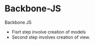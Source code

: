 # Backbone-JS
Backbone JS
- Fisrt step involve creation of models
- Second step involves creation of view.
